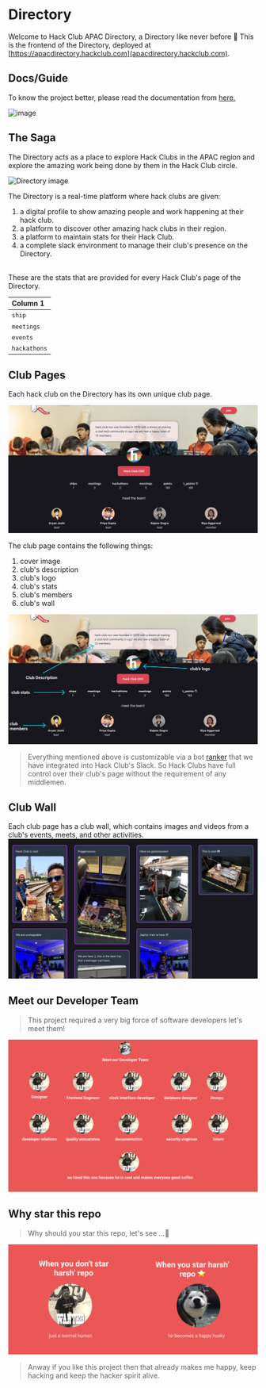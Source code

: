 <!-- @format -->

# Directory

Welcome to Hack Club APAC Directory, a Directory like never before 🚀
This is the frontend of the Directory, deployed at [https://apacdirectory.hackclub.com](apacdirectory.hackclub.com).

## Docs/Guide

To know the project better, please read the documentation from [here.](https://app.gitbook.com/@bajpaiharsh244/s/apac-directory)

<img src="https://cloud-7jihrwgbn-hack-club-bot.vercel.app/0image.png" alt="image" width="500px" />

## The Saga

The Directory acts as a place to explore Hack Clubs in the APAC region and explore the amazing work being done by them in the Hack Club circle.

![Directory image](https://cloud-82lkrqpe8-hack-club-bot.vercel.app/0image.png)

The Directory is a real-time platform where hack clubs are given:

1. a digital profile to show amazing people and work happening at their hack club.
2. a platform to discover other amazing hack clubs in their region.
3. a platform to maintain stats for their Hack Club.
4. a complete slack environment to manage their club's presence on the Directory.

<br/>
These are the stats that are provided for every Hack Club's page of the Directory.

| Column 1     |
| :----------- |
| `ship`       |
| `meetings`   |
| `events`     |
| `hackathons` |

## Club Pages

Each hack club on the Directory has its own unique club page.

![image](https://raw.githubusercontent.com/bajpai244/indiablogfilehosting/main/files/ss1.png)

The club page contains the following things:

1. cover image
2. club's description
3. club's logo
4. club's stats
5. club's members
6. club's wall

![image](https://raw.githubusercontent.com/bajpai244/indiablogfilehosting/main/files/details.png)

> Everything mentioned above is customizable via a bot [ranker](https://github.com/hackclub/ranker) that we have integrated into Hack Club's Slack.
> So Hack Clubs have full control over their club's page without the requirement of any middlemen.

## Club Wall

Each club page has a club wall, which contains images and videos from a club's events, meets, and other activities.
![image](https://raw.githubusercontent.com/bajpai244/indiablogfilehosting/main/files/wall.png)

## Meet our Developer Team

> This project required a very big force of software developers let's meet them!

![image](https://raw.githubusercontent.com/bajpai244/indiablogfilehosting/main/files/dev_army.png)

## Why star this repo

> Why should you star this repo, let's see ...👀

![image](https://raw.githubusercontent.com/bajpai244/indiablogfilehosting/main/files/start_repo.png)

> Anway if you like this project then that already makes me happy, keep hacking and keep the hacker spirit alive.
